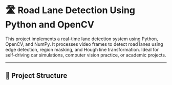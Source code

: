# 🛣️ Road Lane Detection Using Python and OpenCV
This project implements a real-time lane detection system using Python, OpenCV, and NumPy. It processes video frames to detect road lanes using edge detection, region masking, and Hough line transformation. Ideal for self-driving car simulations, computer vision practice, or academic projects.

---

## 📁 Project Structure
